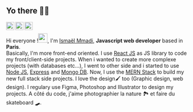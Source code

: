 ## Yo there ✌🏾

<a href="https://twitter.com/baptjacky">
  <img align="left" alt="Baptiste Parville | Twitter" width="22px" src="https://cdn.jsdelivr.net/npm/simple-icons@v3/icons/twitter.svg" />
</a>
<a href="https://www.linkedin.com/in/baptiste-parville/">
  <img align="left" alt="Baptiste Parville | LinkdeIn" width="22px" src="https://cdn.jsdelivr.net/npm/simple-icons@v3/icons/linkedin.svg" />
</a>
<a href="https://t.me/baptjack">
  <img align="left" alt="Baptiste Parville | Telegram" width="22px" src="https://cdn.jsdelivr.net/npm/simple-icons@v3/icons/telegram.svg" />
</a>
<br />


Hi everyone !<img src="https://media.giphy.com/media/hvRJCLFzcasrR4ia7z/giphy.gif" width="25px">, I'm [Ismaël Mmadi](http://baptjack.fr/), __Javascript web developer__ based in __Paris__. <br /> Basically, I'm more front-end oriented. I use <a href="https://reactjs.org/" target="_blank">React JS</a> as JS library to code my front/client-side projects. When i wanted to create more complexe projects (with databases etc...), I went to other side and i started to use <a href="https://nodejs.org/" target="_blank">Node JS</a>, <a href="https://expressjs.com/" target="_blank">Express</a> and <a href="https://reactjs.org/" target="_blank">Mongo DB</a>. Now, I use the <a href="https://www.mongodb.com/mern-stack" target="_blank">MERN Stack</a> to build my new full stack side projects. I love the design🖌️ too (Graphic design, web design). I regulary use Figma, Photoshop and Illustrator to design my projects. 
A côté du code, j'aime photographier la nature 🏞 et faire du skateboard 🛹.

<!--
**ismael2m/ismael2m** is a ✨ _special_ ✨ repository because its `README.md` (this file) appears on your GitHub profile.

Here are some ideas to get you started:

- 🔭 I’m currently working on ...
- 🌱 I’m currently learning ...
- 👯 I’m looking to collaborate on ...
- 🤔 I’m looking for help with ...
- 💬 Ask me about ...
- 📫 How to reach me: ...
- 😄 Pronouns: ...
- ⚡ Fun fact: ...
-->
